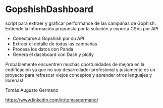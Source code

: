 # GopshishDashboard
script para extraer y graficar performance de las campañas de Gophish. Extiende la información propuesta por la solución y exporta CSVs por API

- Conectarse a Gopshish por su API
- Extraer el detalle de todas las campañas
- Procesa los datos con Panda
- Genera el dashboard con Dash y plotly

Probablemente encuentren muchas oportunidades de mejora en la codificación ya que no soy desarrollador profesional y justamente es un proyecto para refrescar viejos conceptos y aprender otros lenguajes y librerías!

Tomás Augusto Germano

https://www.linkedin.com/in/tomasgermano/
